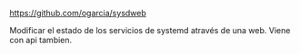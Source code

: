 https://github.com/ogarcia/sysdweb

Modificar el estado de los servicios de systemd através de una web. Viene con api tambien.
